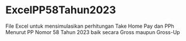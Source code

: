 # ExcelPP58Tahun2023
File Excel untuk mensimulasikan perhitungan Take Home Pay dan PPh Menurut PP Nomor 58 Tahun 2023 baik secara Gross maupun Gross-Up
